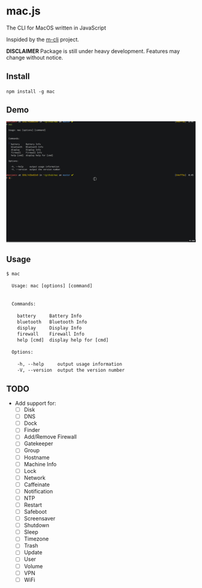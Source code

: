 # mac.js
The CLI for MacOS written in JavaScript

Inspided by the [m-cli](https://github.com/rgcr/m-cli) project.

**DISCLAIMER** Package is still under heavy development. Features may change without notice.

## Install
`npm install -g mac`

## Demo
![mac demo](./img/mac_demo.gif)

## Usage
```
$ mac

  Usage: mac [options] [command]


  Commands:

    battery     Battery Info
    bluetooth   Bluetooth Info
    display     Display Info
    firewall    Firewall Info
    help [cmd]  display help for [cmd]

  Options:

    -h, --help     output usage information
    -V, --version  output the version number
```

## TODO
- Add support for:
  - [ ] Disk
  - [ ] DNS
  - [ ] Dock
  - [ ] Finder
  - [ ] Add/Remove Firewall 
  - [ ] Gatekeeper
  - [ ] Group
  - [ ] Hostname
  - [ ] Machine Info
  - [ ] Lock
  - [ ] Network
  - [ ] Caffeinate
  - [ ] Notification
  - [ ] NTP
  - [ ] Restart
  - [ ] Safeboot
  - [ ] Screensaver
  - [ ] Shutdown
  - [ ] Sleep
  - [ ] Timezone
  - [ ] Trash
  - [ ] Update
  - [ ] User
  - [ ] Volume
  - [ ] VPN
  - [ ] WiFi